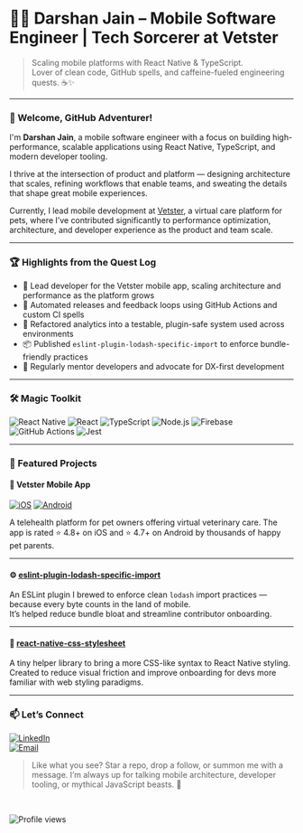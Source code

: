 # 🧙‍♂️ Darshan Jain – Mobile Software Engineer | Tech Sorcerer at Vetster

> Scaling mobile platforms with React Native & TypeScript.  
> Lover of clean code, GitHub spells, and caffeine-fueled engineering quests. ☕️✨

---

### 👋 Welcome, GitHub Adventurer!
I'm **Darshan Jain**, a mobile software engineer with a focus on building high-performance, scalable applications using React Native, TypeScript, and modern developer tooling.

I thrive at the intersection of product and platform — designing architecture that scales, refining workflows that enable teams, and sweating the details that shape great mobile experiences.

Currently, I lead mobile development at [Vetster](https://vetster.com), a virtual care platform for pets, where I’ve contributed significantly to performance optimization, architecture, and developer experience as the product and team scale.

---

### 🏆 Highlights from the Quest Log

- 📱 Lead developer for the Vetster mobile app, scaling architecture and performance as the platform grows
- 🚀 Automated releases and feedback loops using GitHub Actions and custom CI spells
- 🧪 Refactored analytics into a testable, plugin-safe system used across environments
- 📦 Published `eslint-plugin-lodash-specific-import` to enforce bundle-friendly practices
- 🧙 Regularly mentor developers and advocate for DX-first development

---

### 🛠️ Magic Toolkit

![React Native](https://img.shields.io/badge/React_Native-20232A?style=for-the-badge&logo=react&logoColor=61DAFB)
![React](https://img.shields.io/badge/React_JS-61DAFB?style=for-the-badge&logo=react&logoColor=black)
![TypeScript](https://img.shields.io/badge/TypeScript-3178C6?style=for-the-badge&logo=typescript&logoColor=white)
![Node.js](https://img.shields.io/badge/Node.js-339933?style=for-the-badge&logo=nodedotjs&logoColor=white)
![Firebase](https://img.shields.io/badge/Firebase-FFCA28?style=for-the-badge&logo=firebase&logoColor=black)
![GitHub Actions](https://img.shields.io/badge/GitHub_Actions-2088FF?style=for-the-badge&logo=githubactions&logoColor=white)
![Jest](https://img.shields.io/badge/Jest-C21325?style=for-the-badge&logo=jest&logoColor=white)

---

### 📌 Featured Projects

#### 🐾 Vetster Mobile App  
[![iOS](https://img.shields.io/badge/iOS_App_Store-0D96F6?style=flat&logo=apple&logoColor=white)](https://apps.apple.com/us/app/vetster/id1522784357)
[![Android](https://img.shields.io/badge/Google_Play-414141?style=flat&logo=google-play&logoColor=white)](https://play.google.com/store/apps/details?id=com.vetster)

A telehealth platform for pet owners offering virtual veterinary care. The app is rated ⭐ 4.8+ on iOS and ⭐ 4.7+ on Android by thousands of happy pet parents.

---

#### ⚙️ [eslint-plugin-lodash-specific-import](https://github.com/darshan09200/eslint-plugin-lodash-specific-import)

An ESLint plugin I brewed to enforce clean `lodash` import practices — because every byte counts in the land of mobile.  
It’s helped reduce bundle bloat and streamline contributor onboarding.

---

#### 🎨 [react-native-css-stylesheet](https://github.com/darshan09200/react-native-css-stylesheet)

A tiny helper library to bring a more CSS-like syntax to React Native styling.  
Created to reduce visual friction and improve onboarding for devs more familiar with web styling paradigms.

---

### 📫 Let’s Connect

[![LinkedIn](https://img.shields.io/badge/LinkedIn-darshan09200-0A66C2?style=for-the-badge&logo=linkedin&logoColor=white)](https://linkedin.com/in/darshan09200)  
[![Email](https://img.shields.io/badge/Email-djainj86@gmail.com-D14836?style=for-the-badge&logo=gmail&logoColor=white)](mailto:djainj86@gmail.com)

> Like what you see? Star a repo, drop a follow, or summon me with a message. I’m always up for talking mobile architecture, developer tooling, or mythical JavaScript beasts. 🐉

<br>

![Profile views](https://komarev.com/ghpvc/?username=darshan09200&style=flat-square&color=blue)

